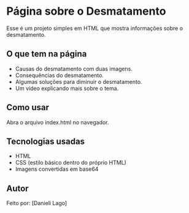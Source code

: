 # Página sobre o Desmatamento

Esse é um projeto simples em HTML que mostra informações sobre o desmatamento.

## O que tem na página

- Causas do desmatamento com duas imagens.
- Consequências do desmatamento.
- Algumas soluções para diminuir o desmatamento.
- Um vídeo explicando mais sobre o tema.

## Como usar

Abra o arquivo index.html no navegador.

## Tecnologias usadas

- HTML
- CSS (estilo básico dentro do próprio HTML)
- Imagens convertidas em base64

## Autor

Feito por: [Danieli Lago]
